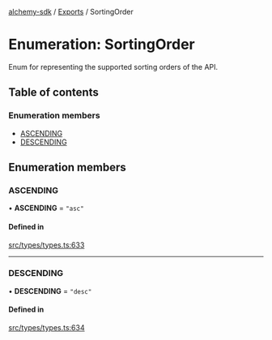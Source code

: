 [alchemy-sdk](../README.md) / [Exports](../modules.md) / SortingOrder

# Enumeration: SortingOrder

Enum for representing the supported sorting orders of the API.

## Table of contents

### Enumeration members

- [ASCENDING](SortingOrder.md#ascending)
- [DESCENDING](SortingOrder.md#descending)

## Enumeration members

### ASCENDING

• **ASCENDING** = `"asc"`

#### Defined in

[src/types/types.ts:633](https://github.com/alchemyplatform/alchemy-sdk-js/blob/1ee40cb2/src/types/types.ts#L633)

___

### DESCENDING

• **DESCENDING** = `"desc"`

#### Defined in

[src/types/types.ts:634](https://github.com/alchemyplatform/alchemy-sdk-js/blob/1ee40cb2/src/types/types.ts#L634)
